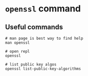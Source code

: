 # `openssl` command

## Useful commands

```shell
# man page is best way to find help
man openssl

# open repl
openssl

# list public key algos
openssl list-public-key-algorithms

```